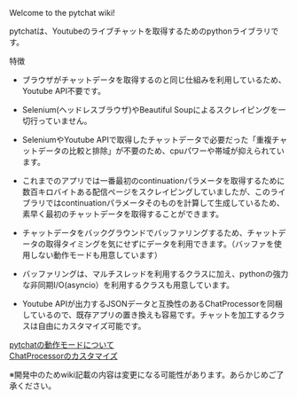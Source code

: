 Welcome to the pytchat wiki!

pytchatは、Youtubeのライブチャットを取得するためのpythonライブラリです。

特徴
+ ブラウザがチャットデータを取得するのと同じ仕組みを利用しているため、Youtube API不要です。

+ Selenium(ヘッドレスブラウザ)やBeautiful Soupによるスクレイピングを一切行っていません。

+ SeleniumやYoutube APIで取得したチャットデータで必要だった「重複チャットデータの比較と排除」が不要のため、cpuパワーや帯域が抑えられています。

+ これまでのアプリでは一番最初のcontinuationパラメータを取得するために数百キロバイトある配信ページをスクレイピングしていましたが、このライブラリではcontinuationパラメータそのものを計算して生成しているため、素早く最初のチャットデータを取得することができます。

+ チャットデータをバックグラウンドでバッファリングするため、チャットデータの取得タイミングを気にせずにデータを利用できます。（バッファを使用しない動作モードも用意しています）

+ バッファリングは、マルチスレッドを利用するクラスに加え、pythonの強力な非同期I/O(asyncio）を利用するクラスも用意しています。

+ Youtube APIが出力するJSONデータと互換性のあるChatProcessorを同梱しているので、既存アプリの置き換えも容易です。チャットを加工するクラスは自由にカスタマイズ可能です。

[pytchatの動作モードについて](https://github.com/taizan-hokuto/pytchat/wiki/pytchat%E3%81%AE%E5%8B%95%E4%BD%9C%E3%83%A2%E3%83%BC%E3%83%89)
<br>
[ChatProcessorのカスタマイズ](https://github.com/taizan-hokuto/pytchat/wiki/ChatProcessor%E3%81%AE%E3%82%AB%E3%82%B9%E3%82%BF%E3%83%9E%E3%82%A4%E3%82%BA)

※開発中のためwiki記載の内容は変更になる可能性があります。あらかじめご了承ください。